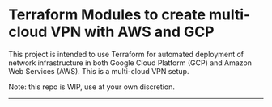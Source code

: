 # Terraform Modules to create multi-cloud VPN with AWS and GCP

This project is intended to use Terraform for automated deployment of network infrastructure in both Google Cloud Platform (GCP) and Amazon Web Services (AWS). This is a multi-cloud VPN setup.

Note: this repo is WIP, use at your own discretion.



---

